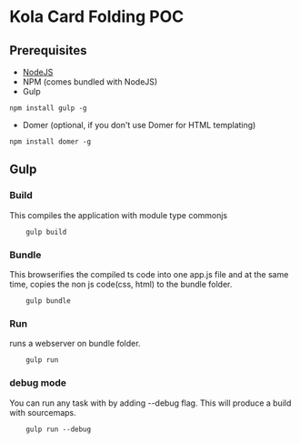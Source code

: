 # Kola Card Folding POC

## Prerequisites
* [NodeJS](https://nodejs.org)
* NPM (comes bundled with NodeJS)
* Gulp
```shell
npm install gulp -g
```
* Domer (optional, if you don't use Domer for HTML templating)
```shell
npm install domer -g
```


## Gulp
### Build
This compiles the application with module type commonjs
```shell
    gulp build
```

### Bundle
This browserifies the compiled ts code into one app.js file and at the same time, copies the non js code(css, html) to the
bundle folder.
```shell
    gulp bundle
```

### Run
runs a webserver on bundle folder.
```shell
    gulp run
```

### debug mode
You can run any task with by adding --debug flag. This will produce a build with sourcemaps.
```shell
    gulp run --debug
```